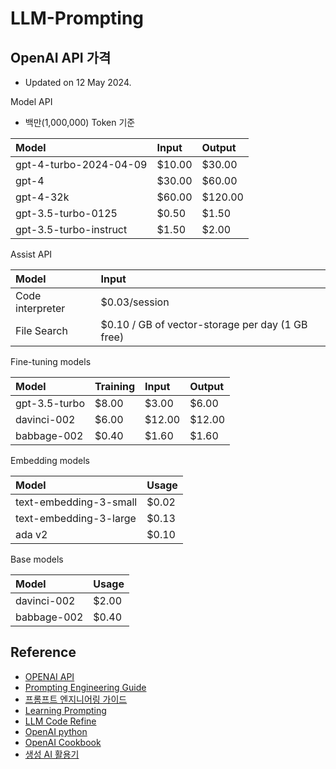 # LLM-Prompting

## OpenAI API 가격

- Updated on 12 May 2024.

Model API
- 백만(1,000,000) Token 기준

|Model|Input|Output|
|:---|:---|:---|
|gpt-4-turbo-2024-04-09|$10.00|$30.00|
|gpt-4|$30.00|$60.00|
|gpt-4-32k|$60.00|$120.00|
|gpt-3.5-turbo-0125|$0.50|$1.50|
|gpt-3.5-turbo-instruct|$1.50|$2.00|

Assist API

|Model|Input|
|:---|:---|
|Code interpreter|$0.03/session|
|File Search|$0.10 / GB of vector-storage per day (1 GB free)|

Fine-tuning models

|Model|Training|Input|Output|
|:---|:---|:---|:---|
|gpt-3.5-turbo|$8.00|$3.00|$6.00|
|davinci-002|$6.00|$12.00|$12.00|
|babbage-002|$0.40|$1.60|$1.60|

Embedding models

|Model|Usage|
|:---|:---|
|text-embedding-3-small|$0.02|
|text-embedding-3-large|$0.13|
|ada v2|$0.10|

Base models

|Model|Usage|
|:--|:---|
|davinci-002|$2.00|
|babbage-002|$0.40|

## Reference

- [OPENAI API](https://platform.openai.com/docs/overview)
- [Prompting Engineering Guide](https://www.promptingguide.ai)
- [프롬프트 엔지니어링 가이드](https://www.promptingguide.ai/kr)
- [Learning Prompting](https://learnprompting.org/docs/intro)
- [LLM Code Refine](https://github.com/Kamel773/LLM-code-refine)
- [OpenAI python](https://github.com/openai/openai-python)
- [OpenAI Cookbook](https://cookbook.openai.com/)
- [생성 AI 활용기](https://wikidocs.net/195807)

